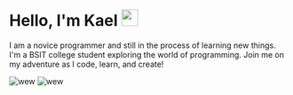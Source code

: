 # Hello, I'm Kael <img src="https://raw.githubusercontent.com/TheDudeThatCode/TheDudeThatCode/master/Assets/Hi.gif" width="30px">
I am a novice programmer and still in the process of learning new things. I'm a BSIT college student exploring the world of programming. Join me on my adventure as I code, learn, and create!

![wew](https://github-readme-stats.vercel.app/api?username=Kaelx&show_icons=true&theme=transparent&rank_icon=github&hide_border=true&line_height=35&custom_title=Kael's%20Github%20Stats)
![wew](https://github-readme-stats.vercel.app/api/top-langs/?username=Kaelx&theme=transparent&hide_border=true&hide_title=true&count_weight=0.4&size_weight=0.4)
